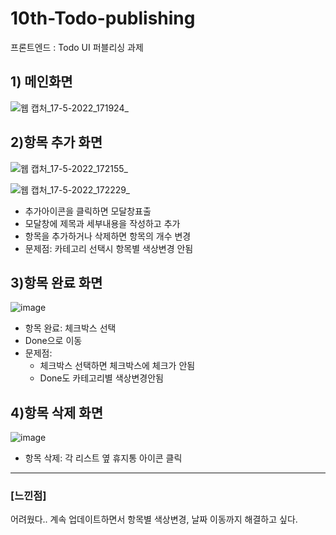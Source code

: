 # 10th-Todo-publishing
프론트엔드 : Todo UI 퍼블리싱 과제 


## 1) 메인화면
![웹 캡처_17-5-2022_171924_](https://user-images.githubusercontent.com/97172766/168766142-d0063467-8504-444f-977d-b465eb35a4a4.jpeg)


## 2)항목 추가 화면
![웹 캡처_17-5-2022_172155_](https://user-images.githubusercontent.com/97172766/168765667-007de7e7-e50a-4e0b-b1cc-89c3172a2158.jpeg)

![웹 캡처_17-5-2022_172229_](https://user-images.githubusercontent.com/97172766/168766391-5931e323-ad75-4387-8815-ff1f1b556137.jpeg)
- 추가아이콘을 클릭하면 모달창표출
- 모달창에 제목과 세부내용을 작성하고 추가
- 항목을 추가하거나 삭제하면 항목의 개수 변경
- 문제점: 카테고리 선택시 항목별 색상변경 안됨

## 3)항목 완료 화면
![image](https://user-images.githubusercontent.com/97172766/168766960-afd489eb-d066-4a74-911e-fbc84d3d745c.png)

- 항목 완료: 체크박스 선택
- Done으로 이동
- 문제점:
  + 체크박스 선택하면 체크박스에 체크가 안됨
  + Done도 카테고리별 색상변경안됨


## 4)항목 삭제 화면
![image](https://user-images.githubusercontent.com/97172766/168768112-b35fa831-54a6-4e0f-9ea5-2ebdc001218c.png)

- 항목 삭제: 각 리스트 옆 휴지통 아이콘 클릭


---------------------
### [느낀점]
어려웠다.. 계속 업데이트하면서 항목별 색상변경, 날짜 이동까지 해결하고 싶다.
